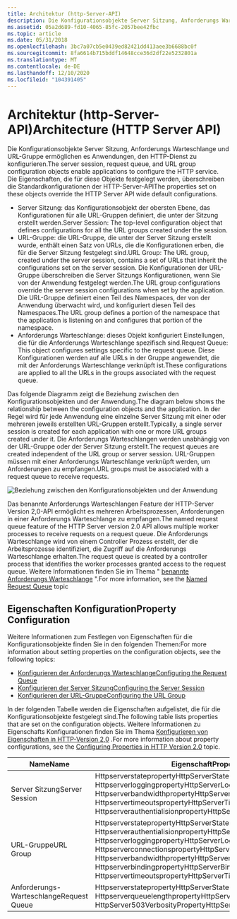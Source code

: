 ```yaml
---
title: Architektur (http-Server-API)
description: Die Konfigurationsobjekte Server Sitzung, Anforderungs Warteschlange und URL-Gruppe ermöglichen es Anwendungen, den HTTP-Dienst zu konfigurieren.
ms.assetid: 05a2d689-fd10-4065-85fc-2057bee42fbc
ms.topic: article
ms.date: 05/31/2018
ms.openlocfilehash: 3bc7a07cb5e0439ed82421dd413aee3b6688bc0f
ms.sourcegitcommit: 8fa6614b715bddf14648cce36d2df22e5232801a
ms.translationtype: MT
ms.contentlocale: de-DE
ms.lasthandoff: 12/10/2020
ms.locfileid: "104391405"
---
```

# <a name="architecture-http-server-api"></a><span data-ttu-id="d8756-103">Architektur (http-Server-API)</span><span class="sxs-lookup"><span data-stu-id="d8756-103">Architecture (HTTP Server API)</span></span>

<span data-ttu-id="d8756-104">Die Konfigurationsobjekte Server Sitzung, Anforderungs Warteschlange und URL-Gruppe ermöglichen es Anwendungen, den HTTP-Dienst zu konfigurieren.</span><span class="sxs-lookup"><span data-stu-id="d8756-104">The server session, request queue, and URL group configuration objects enable applications to configure the HTTP service.</span></span> <span data-ttu-id="d8756-105">Die Eigenschaften, die für diese Objekte festgelegt werden, überschreiben die Standardkonfigurationen der HTTP-Server-API</span><span class="sxs-lookup"><span data-stu-id="d8756-105">The properties set on these objects override the HTTP Server API wide default configurations.</span></span>

-   <span data-ttu-id="d8756-106">Server Sitzung: das Konfigurationsobjekt der obersten Ebene, das Konfigurationen für alle URL-Gruppen definiert, die unter der Sitzung erstellt werden.</span><span class="sxs-lookup"><span data-stu-id="d8756-106">Server Session: The top-level configuration object that defines configurations for all the URL groups created under the session.</span></span>
-   <span data-ttu-id="d8756-107">URL-Gruppe: die URL-Gruppe, die unter der Server Sitzung erstellt wurde, enthält einen Satz von URLs, die die Konfigurationen erben, die für die Server Sitzung festgelegt sind.</span><span class="sxs-lookup"><span data-stu-id="d8756-107">URL Group: The URL group, created under the server session, contains a set of URLs that inherit the configurations set on the server session.</span></span> <span data-ttu-id="d8756-108">Die Konfigurationen der URL-Gruppe überschreiben die Server Sitzungs Konfigurationen, wenn Sie von der Anwendung festgelegt werden.</span><span class="sxs-lookup"><span data-stu-id="d8756-108">The URL group configurations override the server session configurations when set by the application.</span></span> <span data-ttu-id="d8756-109">Die URL-Gruppe definiert einen Teil des Namespaces, der von der Anwendung überwacht wird, und konfiguriert diesen Teil des Namespaces.</span><span class="sxs-lookup"><span data-stu-id="d8756-109">The URL group defines a portion of the namespace that the application is listening on and configures that portion of the namespace.</span></span>
-   <span data-ttu-id="d8756-110">Anforderungs Warteschlange: dieses Objekt konfiguriert Einstellungen, die für die Anforderungs Warteschlange spezifisch sind.</span><span class="sxs-lookup"><span data-stu-id="d8756-110">Request Queue: This object configures settings specific to the request queue.</span></span> <span data-ttu-id="d8756-111">Diese Konfigurationen werden auf alle URLs in der Gruppe angewendet, die mit der Anforderungs Warteschlange verknüpft ist.</span><span class="sxs-lookup"><span data-stu-id="d8756-111">These configurations are applied to all the URLs in the groups associated with the request queue.</span></span>

<span data-ttu-id="d8756-112">Das folgende Diagramm zeigt die Beziehung zwischen den Konfigurationsobjekten und der Anwendung.</span><span class="sxs-lookup"><span data-stu-id="d8756-112">The diagram below shows the relationship between the configuration objects and the application.</span></span> <span data-ttu-id="d8756-113">In der Regel wird für jede Anwendung eine einzelne Server Sitzung mit einer oder mehreren jeweils erstellten URL-Gruppen erstellt.</span><span class="sxs-lookup"><span data-stu-id="d8756-113">Typically, a single server session is created for each application with one or more URL groups created under it.</span></span> <span data-ttu-id="d8756-114">Die Anforderungs Warteschlangen werden unabhängig von der URL-Gruppe oder der Server Sitzung erstellt.</span><span class="sxs-lookup"><span data-stu-id="d8756-114">The request queues are created independent of the URL group or server session.</span></span> <span data-ttu-id="d8756-115">URL-Gruppen müssen mit einer Anforderungs Warteschlange verknüpft werden, um Anforderungen zu empfangen.</span><span class="sxs-lookup"><span data-stu-id="d8756-115">URL groups must be associated with a request queue to receive requests.</span></span>

![Beziehung zwischen den Konfigurationsobjekten und der Anwendung](images/architecture.png)

<span data-ttu-id="d8756-117">Das benannte Anforderungs Warteschlangen Feature der HTTP-Server Version 2,0-API ermöglicht es mehreren Arbeitsprozessen, Anforderungen in einer Anforderungs Warteschlange zu empfangen.</span><span class="sxs-lookup"><span data-stu-id="d8756-117">The named request queue feature of the HTTP Server version 2.0 API allows multiple worker processes to receive requests on a request queue.</span></span> <span data-ttu-id="d8756-118">Die Anforderungs Warteschlange wird von einem Controller Prozess erstellt, der die Arbeitsprozesse identifiziert, die Zugriff auf die Anforderungs Warteschlange erhalten.</span><span class="sxs-lookup"><span data-stu-id="d8756-118">The request queue is created by a controller process that identifies the worker processes granted access to the request queue.</span></span> <span data-ttu-id="d8756-119">Weitere Informationen finden Sie im Thema " [benannte Anforderungs Warteschlange](named-request-queue.md) ".</span><span class="sxs-lookup"><span data-stu-id="d8756-119">For more information, see the [Named Request Queue](named-request-queue.md) topic</span></span>

## <a name="property-configuration"></a><span data-ttu-id="d8756-120">Eigenschaften Konfiguration</span><span class="sxs-lookup"><span data-stu-id="d8756-120">Property Configuration</span></span>

<span data-ttu-id="d8756-121">Weitere Informationen zum Festlegen von Eigenschaften für die Konfigurationsobjekte finden Sie in den folgenden Themen:</span><span class="sxs-lookup"><span data-stu-id="d8756-121">For more information about setting properties on the configuration objects, see the following topics:</span></span>

-   [<span data-ttu-id="d8756-122">Konfigurieren der Anforderungs Warteschlange</span><span class="sxs-lookup"><span data-stu-id="d8756-122">Configuring the Request Queue</span></span>](configuring-the-request-queue.md)
-   [<span data-ttu-id="d8756-123">Konfigurieren der Server Sitzung</span><span class="sxs-lookup"><span data-stu-id="d8756-123">Configuring the Server Session</span></span>](configuring-the-server-session.md)
-   [<span data-ttu-id="d8756-124">Konfigurieren der URL-Gruppe</span><span class="sxs-lookup"><span data-stu-id="d8756-124">Configuring the URL Group</span></span>](configuring-the-url-group.md)

<span data-ttu-id="d8756-125">In der folgenden Tabelle werden die Eigenschaften aufgelistet, die für die Konfigurationsobjekte festgelegt sind.</span><span class="sxs-lookup"><span data-stu-id="d8756-125">The following table lists properties that are set on the configuration objects.</span></span> <span data-ttu-id="d8756-126">Weitere Informationen zu Eigenschafts Konfigurationen finden Sie im Thema [Konfigurieren von Eigenschaften in HTTP-Version 2,0](configuring-properties-in-http-version-2-0.md) .</span><span class="sxs-lookup"><span data-stu-id="d8756-126">For more information about property configurations, see the [Configuring Properties in HTTP Version 2.0](configuring-properties-in-http-version-2-0.md) topic.</span></span>



| <span data-ttu-id="d8756-127">Name</span><span class="sxs-lookup"><span data-stu-id="d8756-127">Name</span></span>           | <span data-ttu-id="d8756-128">Eigenschaft</span><span class="sxs-lookup"><span data-stu-id="d8756-128">Property</span></span>                                                                                                                                                                                                                                                                      |
|----------------|-------------------------------------------------------------------------------------------------------------------------------------------------------------------------------------------------------------------------------------------------------------------------------|
| <span data-ttu-id="d8756-129">Server Sitzung</span><span class="sxs-lookup"><span data-stu-id="d8756-129">Server Session</span></span> | <span data-ttu-id="d8756-130">Httpserverstateproperty</span><span class="sxs-lookup"><span data-stu-id="d8756-130">HttpServerStateProperty</span></span><br/> <span data-ttu-id="d8756-131">Httpserverloggingproperty</span><span class="sxs-lookup"><span data-stu-id="d8756-131">HttpServerLoggingProperty</span></span><br/> <span data-ttu-id="d8756-132">Httpserverbandwidthproperty</span><span class="sxs-lookup"><span data-stu-id="d8756-132">HttpServerBandwidthProperty</span></span><br/> <span data-ttu-id="d8756-133">Httpservertimeoutsproperty</span><span class="sxs-lookup"><span data-stu-id="d8756-133">HttpServerTimeoutsProperty</span></span><br/> <span data-ttu-id="d8756-134">Httpserverauthentialisionproperty</span><span class="sxs-lookup"><span data-stu-id="d8756-134">HttpServerAuthenticatonProperty</span></span><br/>                                                                               |
| <span data-ttu-id="d8756-135">URL-Gruppe</span><span class="sxs-lookup"><span data-stu-id="d8756-135">URL Group</span></span>      | <span data-ttu-id="d8756-136">Httpserverstateproperty</span><span class="sxs-lookup"><span data-stu-id="d8756-136">HttpServerStateProperty</span></span><br/> <span data-ttu-id="d8756-137">Httpserverauthentialisionproperty</span><span class="sxs-lookup"><span data-stu-id="d8756-137">HttpServerAuthenticatonProperty</span></span><br/> <span data-ttu-id="d8756-138">Httpserverloggingproperty</span><span class="sxs-lookup"><span data-stu-id="d8756-138">HttpServerLoggingProperty</span></span><br/> <span data-ttu-id="d8756-139">Httpserverconnectionsproperty</span><span class="sxs-lookup"><span data-stu-id="d8756-139">HttpServerConnectionsProperty</span></span><br/> <span data-ttu-id="d8756-140">Httpserverbandwidthproperty</span><span class="sxs-lookup"><span data-stu-id="d8756-140">HttpServerBandwidthProperty</span></span><br/> <span data-ttu-id="d8756-141">Httpserverbindingproperty</span><span class="sxs-lookup"><span data-stu-id="d8756-141">HttpServerBindingProperty</span></span><br/> <span data-ttu-id="d8756-142">Httpservertimeoutsproperty</span><span class="sxs-lookup"><span data-stu-id="d8756-142">HttpServerTimeoutsProperty</span></span><br/> |
| <span data-ttu-id="d8756-143">Anforderungs-Warteschlange</span><span class="sxs-lookup"><span data-stu-id="d8756-143">Request Queue</span></span>  | <span data-ttu-id="d8756-144">Httpserverstateproperty</span><span class="sxs-lookup"><span data-stu-id="d8756-144">HttpServerStateProperty</span></span><br/> <span data-ttu-id="d8756-145">Httpserverqueuelengthproperty</span><span class="sxs-lookup"><span data-stu-id="d8756-145">HttpServerQueueLengthProperty</span></span><br/> <span data-ttu-id="d8756-146">HttpServer503VerbosityProperty</span><span class="sxs-lookup"><span data-stu-id="d8756-146">HttpServer503VerbosityProperty</span></span><br/>                                                                                                                                                         |



 

 

 





